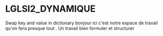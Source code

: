# LGLSI2_DYNAMIQUE
Swap key and value in dictionary
bonjour ici c'est notre espace de travail qu'on fera presque tout .
Un travail bien formuler et structurer
